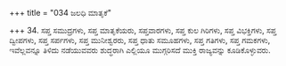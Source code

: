 +++
title = "034 ಜಲಧಿ ಮಾತೃಕೆ"

+++
34. ಸಪ್ತ ಸಮುದ್ರಗಳು, ಸಪ್ತ ಮಾತೃಕೆಯರು, ಸಪ್ತವಾರಗಳು, ಸಪ್ತ ಕುಲ ಗಿರಿಗಳು, ಸಪ್ತ ವಿಭಕ್ತಿಗಳು, ಸಪ್ತ ದ್ವೀಪಗಳು, ಸಪ್ತ ಸರ್ಪಗಳು, ಸಪ್ತ ಮುನೀಶ್ವರರು, ಸಪ್ತ ಧಾತು ಸಮೂಹಗಳು, ಸಪ್ತ ಗತಿಗಳು, ಸಪ್ತ ಗಮಕಗಳು, ಇವೆಲ್ಲವನ್ನೂ ತಿಳಿದು ನಡೆಯುವವರು ಶುದ್ಧರಾಗಿ ಎಲ್ಲಿಯೂ ಮುಗ್ಗರಿಸದೆ ಮುಕ್ತಿ ರಾಜ್ಯವನ್ನು ಕೂಡಿಕೊಳ್ಳುವರು.